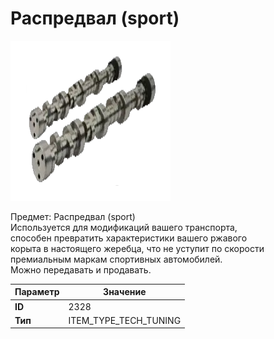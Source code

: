 # Распредвал (sport)

![Item Image](../img/2328.webp?raw=true)

Предмет: Распредвал (sport)<br>Используется для модификаций вашего транспорта, <br>способен превратить характеристики вашего ржавого<br>корыта в настоящего жеребца, что не уступит по скорости<br>премиальным маркам спортивных автомобилей.<br>Можно передавать и продавать.


| Параметр | Значение |
|----------|----------|
| **ID** | 2328 |
| **Тип** | ITEM_TYPE_TECH_TUNING |

